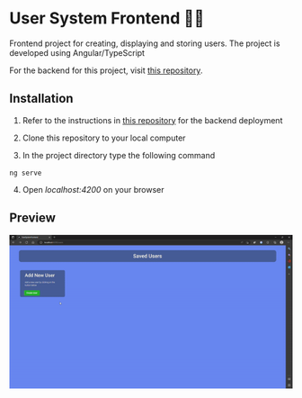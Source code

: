 # User System Frontend 👨‍💻

Frontend project for creating, displaying and storing users. The project is developed using Angular/TypeScript

For the backend for this project, visit [this repository](https://github.com/AugustsKir/user-system).

## Installation

1. Refer to the instructions in [this repository](https://github.com/AugustsKir/user-system) for the backend deployment

2. Clone this repository to your local computer

3. In the project directory type the following command
```
ng serve
```
4. Open *localhost:4200* on your browser

## Preview

![](https://github.com/AugustsKir/user-system-frontend/blob/master/example.gif)
